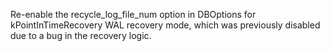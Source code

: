 Re-enable the recycle_log_file_num option in DBOptions for kPointInTimeRecovery WAL recovery mode, which was previously disabled due to a bug in the recovery logic.
